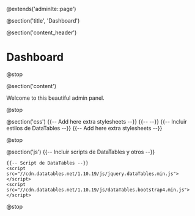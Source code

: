 @extends('adminlte::page')

@section('title', 'Dashboard')

@section('content_header')
    <h1>Dashboard</h1>
@stop

@section('content')
    <p>Welcome to this beautiful admin panel.</p>
@stop

@section('css')
    {{-- Add here extra stylesheets --}}
    {{-- <link rel="stylesheet" href="/css/admin_custom.css"> --}}
    {{-- Incluir estilos de DataTables --}}
    <link rel="stylesheet" href="//cdn.datatables.net/1.10.19/css/dataTables.bootstrap4.min.css">
     {{-- Add here extra stylesheets --}}
     <link rel="stylesheet" href="{{ secure_asset('vendor/fontawesome-free/css/all.min.css') }}">
     <link rel="stylesheet" href="{{ secure_asset('vendor/overlayScrollbars/css/OverlayScrollbars.min.css') }}">
     <link rel="stylesheet" href="{{ secure_asset('vendor/adminlte/dist/css/adminlte.min.css') }}">
     <link rel="stylesheet" href="{{ secure_asset('css/styles-home.css') }}">
    
@stop

@section('js')
    <script> console.log("Hi, I'm using the Laravel-AdminLTE package!"); </script>
    {{-- Incluir scripts de DataTables y otros --}}
    <script src="{{ secure_asset('vendor/jquery/jquery.min.js') }}"></script>
    <script src="{{ secure_asset('vendor/bootstrap/js/bootstrap.bundle.min.js') }}"></script>
    <script src="{{ secure_asset('vendor/overlayScrollbars/js/jquery.overlayScrollbars.min.js') }}"></script>
    <script src="{{ secure_asset('vendor/adminlte/dist/js/adminlte.min.js') }}"></script>
    
    {{-- Script de DataTables --}}
    <script src="//cdn.datatables.net/1.10.19/js/jquery.dataTables.min.js"></script>
    <script src="//cdn.datatables.net/1.10.19/js/dataTables.bootstrap4.min.js"></script>
@stop
